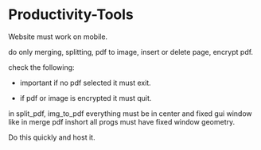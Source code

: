 # Productivity-Tools

Website must work on mobile.

do only merging, splitting, pdf to image, insert or delete page, encrypt pdf.

check the following:

* important if no pdf selected it must exit.

* if pdf or image is encrypted it must quit.

in split_pdf, img_to_pdf everything must be in center and fixed gui window like in merge pdf inshort all progs must have fixed window geometry.

Do this quickly and host it.
